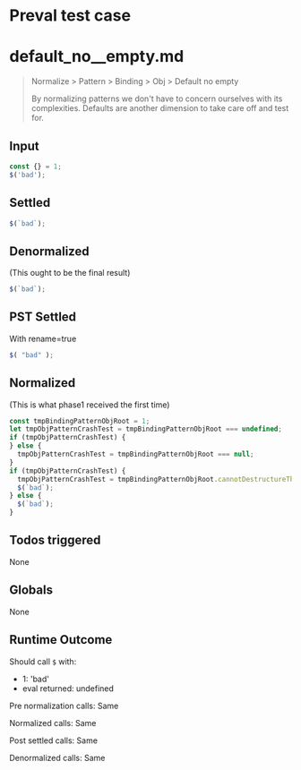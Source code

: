 # Preval test case

# default_no__empty.md

> Normalize > Pattern > Binding > Obj > Default no  empty
>
> By normalizing patterns we don't have to concern ourselves with its complexities. Defaults are another dimension to take care off and test for.

## Input

`````js filename=intro
const {} = 1;
$('bad');
`````


## Settled


`````js filename=intro
$(`bad`);
`````


## Denormalized
(This ought to be the final result)

`````js filename=intro
$(`bad`);
`````


## PST Settled
With rename=true

`````js filename=intro
$( "bad" );
`````


## Normalized
(This is what phase1 received the first time)

`````js filename=intro
const tmpBindingPatternObjRoot = 1;
let tmpObjPatternCrashTest = tmpBindingPatternObjRoot === undefined;
if (tmpObjPatternCrashTest) {
} else {
  tmpObjPatternCrashTest = tmpBindingPatternObjRoot === null;
}
if (tmpObjPatternCrashTest) {
  tmpObjPatternCrashTest = tmpBindingPatternObjRoot.cannotDestructureThis;
  $(`bad`);
} else {
  $(`bad`);
}
`````


## Todos triggered


None


## Globals


None


## Runtime Outcome


Should call `$` with:
 - 1: 'bad'
 - eval returned: undefined

Pre normalization calls: Same

Normalized calls: Same

Post settled calls: Same

Denormalized calls: Same
